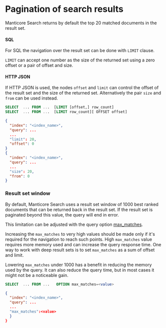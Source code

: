 # Pagination of search results

<!-- example general -->

Manticore Search returns by default the top 20 matched documents in the result set.

#### SQL
For SQL the navigation over the result set can be done with `LIMIT` clause.

`LIMIT` can accept one number as the size of the returned set using a zero offset or a pair of offset and size.

#### HTTP JSON
If HTTP JSON is used, the nodes `offset` and `limit` can control the offset of the result set and the size of the returned set. Alternatively the pair `size` and `from` can be used instead.

<!-- intro -->

<!-- request SQL -->

```sql
SELECT  ... FROM ...  [LIMIT [offset,] row_count]
SELECT  ... FROM ...  [LIMIT row_count][ OFFSET offset]
```


<!-- request JSON -->

```json
{
  "index": "<index_name>",
  "query": ...
  ...  
  "limit": 20,
  "offset": 0
}
{
  "index": "<index_name>",
  "query": ...
  ...  
  "size": 20,
  "from": 0
}
```

<!-- end -->

<!-- example maxMatches -->
### Result set window

By default, Manticore Search uses a result set window of 1000 best ranked documents that can be returned back in the result set. If the result set is paginated beyond this value, the query will end in error.

This limitation can be adjusted with the query option [max_matches](../Searching/Options.md#max_matches).

Increasing the `max_matches` to very high values should be made only if it's required for the navigation to reach such points. High `max_matches` value requires more memory used and can increase the query response time. One way to work with deep result sets is to set `max_matches` as a sum of offset and limit.

Lowering `max_matches` under 1000 has a benefit in reducing the memory used by the query. It can also reduce the query time, but in most cases it might not be a noticeable gain.

<!-- intro -->


<!-- request SQL -->

```sql
SELECT  ... FROM ...   OPTION max_matches=<value>
```


<!-- request JSON -->


```json
{
  "index": "<index_name>",
  "query": ...
  ...
  "max_matches":<value>
  }
}

```

<!-- end -->
